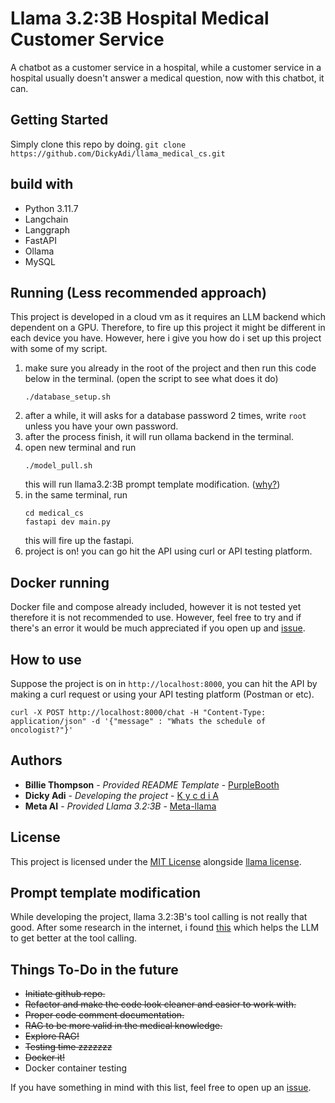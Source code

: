 # Llama 3.2:3B Hospital Medical Customer Service

A chatbot as a customer service in a hospital, while a customer service in a hospital usually doesn't answer a medical question, now with this chatbot, it can.

## Getting Started

Simply clone this repo by doing.
`git clone https://github.com/DickyAdi/llama_medical_cs.git`

## build with

- Python 3.11.7
- Langchain
- Langgraph
- FastAPI
- Ollama
- MySQL

## Running (Less recommended approach)

This project is developed in a cloud vm as it requires an LLM backend which dependent on a GPU. Therefore, to fire up this project it might be different in each device you have. However, here i give you how do i set up this project with some of my script.

1. make sure you already in the root of the project and then run this code below in the terminal. (open the script to see what does it do)
   ```
   ./database_setup.sh
   ```
2. after a while, it will asks for a database password 2 times, write `root` unless you have your own password.
3. after the process finish, it will run ollama backend in the terminal.
4. open new terminal and run
   ```
   ./model_pull.sh
   ```
   this will run llama3.2:3B prompt template modification. ([why?](#prompt-template-modification))
5. in the same terminal, run
   ```
   cd medical_cs
   fastapi dev main.py
   ```
   this will fire up the fastapi.
6. project is on! you can go hit the API using curl or API testing platform.

## Docker running

Docker file and compose already included, however it is not tested yet therefore it is not recommended to use. However, feel free to try and if there's an error it would be much appreciated if you open up and [issue](https://github.com/DickyAdi/llama_medical_cs/issues).

## How to use

Suppose the project is on in `http://localhost:8000`, you can hit the API by making a curl request or using your API testing platform (Postman or etc).

```
curl -X POST http://localhost:8000/chat -H "Content-Type: application/json" -d '{"message" : "Whats the schedule of oncologist?"}'
```

## Authors

- **Billie Thompson** - _Provided README Template_ -
  [PurpleBooth](https://github.com/PurpleBooth)
- **Dicky Adi** - _Developing the project_ -
  [K y c d i A](https://github.com/DickyAdi)
- **Meta AI** - _Provided Llama 3.2:3B_ -
  [Meta-llama](https://github.com/meta-llama)

## License

This project is licensed under the [MIT License](LICENSE) alongside [llama license](LLAMA_LICENSE).

## Prompt template modification

While developing the project, llama 3.2:3B's tool calling is not really that good. After some research in the internet, i found [this](https://github.com/ollama/ollama/issues/6127#issuecomment-2264291170) which helps the LLM to get better at the tool calling.

## Things To-Do in the future

- ~~Initiate github repo.~~
- ~~Refactor and make the code look cleaner and easier to work with.~~
- ~~Proper code comment documentation.~~
- ~~RAG to be more valid in the medical knowledge.~~
- ~~Explore RAG!~~
- ~~Testing time zzzzzzz~~
- ~~Docker it!~~
- Docker container testing

If you have something in mind with this list, feel free to open up an [issue](https://github.com/DickyAdi/llama_medical_cs/issues).
